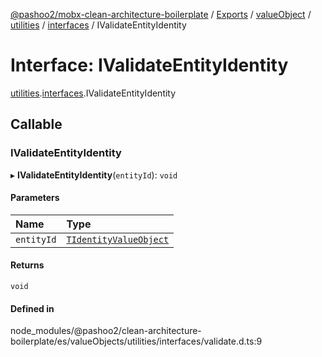 [@pashoo2/mobx-clean-architecture-boilerplate](../README.md) / [Exports](../modules.md) / [valueObject](../modules/valueobject.md) / [utilities](../modules/valueobject.utilities.md) / [interfaces](../modules/valueobject.utilities.interfaces.md) / IValidateEntityIdentity

# Interface: IValidateEntityIdentity

[utilities](../modules/valueobject.utilities.md).[interfaces](../modules/valueobject.utilities.interfaces.md).IValidateEntityIdentity

## Callable

### IValidateEntityIdentity

▸ **IValidateEntityIdentity**(`entityId`): `void`

#### Parameters

| Name | Type |
| :------ | :------ |
| `entityId` | [`TIdentityValueObject`](../modules/valueobject.interfaces.md#tidentityvalueobject) |

#### Returns

`void`

#### Defined in

node_modules/@pashoo2/clean-architecture-boilerplate/es/valueObjects/utilities/interfaces/validate.d.ts:9
